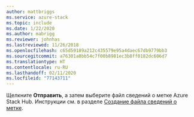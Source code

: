 ```yaml
---
author: mattbriggs
ms.service: azure-stack
ms.topic: include
ms.date: 1/22/2020
ms.author: mabrigg
ms.reviewer: johnhas
ms.lastreviewed: 11/26/2018
ms.openlocfilehash: c65d59189a212c435579e95a4daec67db9779bb3
ms.sourcegitcommit: a76301a8bb54c7f00b8981ec3b8ff0182dc606d7
ms.translationtype: HT
ms.contentlocale: ru-RU
ms.lasthandoff: 02/11/2020
ms.locfileid: "77143711"
---
```

Щелкните **Отправить**, а затем выберите файл сведений о метке Azure Stack Hub. Инструкции см. в разделе [Создание файла сведений о метке](../azure-stack-vaas-parameters.md#generate-the-stamp-information-file).